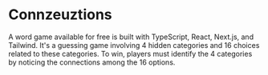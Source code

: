 # Connzeuztions

A word game available for free is built with TypeScript, React, Next.js, and Tailwind. It's a guessing game involving 4 hidden categories and 16 choices related to these categories. To win, players must identify the 4 categories by noticing the connections among the 16 options.
